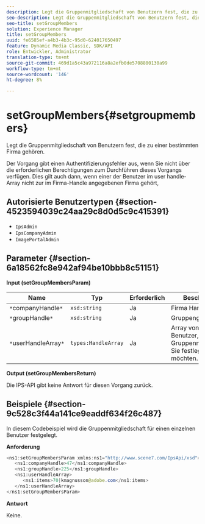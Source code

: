 ```yaml
---
description: Legt die Gruppenmitgliedschaft von Benutzern fest, die zu einer bestimmten Firma gehören.
seo-description: Legt die Gruppenmitgliedschaft von Benutzern fest, die zu einer bestimmten Firma gehören.
seo-title: setGroupMembers
solution: Experience Manager
title: setGroupMembers
uuid: fe6585ef-a4b3-4b3c-95d0-624017650497
feature: Dynamic Media Classic, SDK/API
role: Entwickler, Administrator
translation-type: tm+mt
source-git-commit: 469d1a5c43a972116a8a2efb0de5708800130a99
workflow-type: tm+mt
source-wordcount: '146'
ht-degree: 8%

---
```



# setGroupMembers{#setgroupmembers}

Legt die Gruppenmitgliedschaft von Benutzern fest, die zu einer bestimmten Firma gehören.

Der Vorgang gibt einen Authentifizierungsfehler aus, wenn Sie nicht über die erforderlichen Berechtigungen zum Durchführen dieses Vorgangs verfügen. Dies gilt auch dann, wenn einer der Benutzer im user handle-Array nicht zur im Firma-Handle angegebenen Firma gehört,

## Autorisierte Benutzertypen {#section-4523594039c24aa29c8d0d5c9c415391}

* `IpsAdmin`
* `IpsCompanyAdmin`
* `ImagePortalAdmin`

## Parameter {#section-6a18562fc8e942af94be10bbb8c51151}

**Input (setGroupMembersParam)**

| Name | Typ | Erforderlich | Beschreibung |
|---|---|---|---|
| `*`companyHandle`*` | `xsd:string` | Ja | Firma Handle. |
| `*`groupHandle`*` | `xsd:string` | Ja | Gruppengriff. |
| `*`userHandleArray`*` | `types:HandleArray` | Ja | Array von Handles für Benutzer, deren Gruppenmitgliedschaft Sie festlegen möchten. |

**Output (setGroupMembersReturn)**

Die IPS-API gibt keine Antwort für diesen Vorgang zurück.

## Beispiele {#section-9c528c3f44a141ce9eaddf634f26c487}

In diesem Codebeispiel wird die Gruppenmitgliedschaft für einen einzelnen Benutzer festgelegt.

**Anforderung**

```java
<ns1:setGroupMembersParam xmlns:ns1="http://www.scene7.com/IpsApi/xsd">
   <ns1:companyHandle>47</ns1:companyHandle>
   <ns1:groupHandle>225</ns1:groupHandle>
   <ns1:userHandleArray>
      <ns1:items>70|kmagnusson@adobe.com</ns1:items>
   </ns1:userHandleArray>
</ns1:setGroupMembersParam>
```

**Antwort**

Keine.
